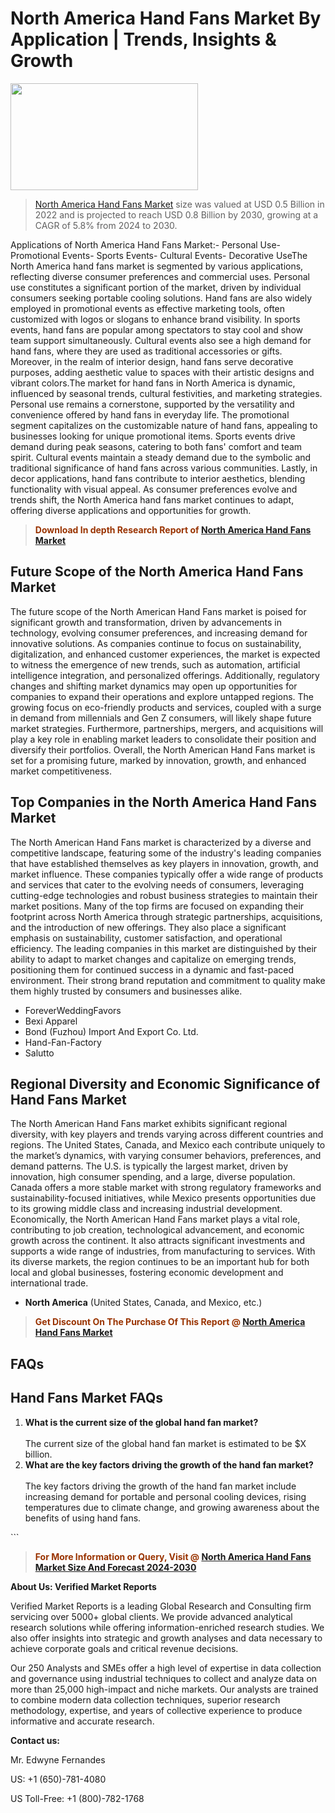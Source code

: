 <p><h1>North America Hand Fans Market By Application | Trends, Insights & Growth</h1><p><img class="aligncenter size-medium wp-image-105565" src="https://ffe5etoiles.com/wp-content/uploads/2025/01/MST7-300x171.png" alt="" width="300" height="171" /></p><blockquote><p><a href="https://www.verifiedmarketreports.com/download-sample/?rid=89674&utm_source=Github-NA&utm_medium=366" target="_blank">North America Hand Fans Market</a>  size was valued at USD 0.5 Billion in 2022 and is projected to reach USD 0.8 Billion by 2030, growing at a CAGR of 5.8% from 2024 to 2030.</p></blockquote>Applications of North America Hand Fans Market:- Personal Use- Promotional Events- Sports Events- Cultural Events- Decorative UseThe North America hand fans market is segmented by various applications, reflecting diverse consumer preferences and commercial uses. Personal use constitutes a significant portion of the market, driven by individual consumers seeking portable cooling solutions. Hand fans are also widely employed in promotional events as effective marketing tools, often customized with logos or slogans to enhance brand visibility. In sports events, hand fans are popular among spectators to stay cool and show team support simultaneously. Cultural events also see a high demand for hand fans, where they are used as traditional accessories or gifts. Moreover, in the realm of interior design, hand fans serve decorative purposes, adding aesthetic value to spaces with their artistic designs and vibrant colors.The market for hand fans in North America is dynamic, influenced by seasonal trends, cultural festivities, and marketing strategies. Personal use remains a cornerstone, supported by the versatility and convenience offered by hand fans in everyday life. The promotional segment capitalizes on the customizable nature of hand fans, appealing to businesses looking for unique promotional items. Sports events drive demand during peak seasons, catering to both fans' comfort and team spirit. Cultural events maintain a steady demand due to the symbolic and traditional significance of hand fans across various communities. Lastly, in decor applications, hand fans contribute to interior aesthetics, blending functionality with visual appeal. As consumer preferences evolve and trends shift, the North America hand fans market continues to adapt, offering diverse applications and opportunities for growth.</p><blockquote><p><span style="color: #993300;"><strong>Download In depth Research Report of <a href="https://www.verifiedmarketreports.com/download-sample/?rid=89674&utm_source=Github-NA&utm_medium=366">North America Hand Fans Market</a></strong></span></p></blockquote><h2>Future Scope of the North America Hand Fans Market</h2><p>The future scope of the North American Hand Fans market is poised for significant growth and transformation, driven by advancements in technology, evolving consumer preferences, and increasing demand for innovative solutions. As companies continue to focus on sustainability, digitalization, and enhanced customer experiences, the market is expected to witness the emergence of new trends, such as automation, artificial intelligence integration, and personalized offerings. Additionally, regulatory changes and shifting market dynamics may open up opportunities for companies to expand their operations and explore untapped regions. The growing focus on eco-friendly products and services, coupled with a surge in demand from millennials and Gen Z consumers, will likely shape future market strategies. Furthermore, partnerships, mergers, and acquisitions will play a key role in enabling market leaders to consolidate their position and diversify their portfolios. Overall, the North American Hand Fans market is set for a promising future, marked by innovation, growth, and enhanced market competitiveness.</p><h2>Top Companies in the North America Hand Fans Market</h2><p>The North American Hand Fans market is characterized by a diverse and competitive landscape, featuring some of the industry's leading companies that have established themselves as key players in innovation, growth, and market influence. These companies typically offer a wide range of products and services that cater to the evolving needs of consumers, leveraging cutting-edge technologies and robust business strategies to maintain their market positions. Many of the top firms are focused on expanding their footprint across North America through strategic partnerships, acquisitions, and the introduction of new offerings. They also place a significant emphasis on sustainability, customer satisfaction, and operational efficiency. The leading companies in this market are distinguished by their ability to adapt to market changes and capitalize on emerging trends, positioning them for continued success in a dynamic and fast-paced environment. Their strong brand reputation and commitment to quality make them highly trusted by consumers and businesses alike.</p><p><ul><li>ForeverWeddingFavors </li><li> Bexi Apparel </li><li> Bond (Fuzhou) Import And Export Co. Ltd. </li><li> Hand-Fan-Factory </li><li> Salutto</li></ul></p><h2>Regional Diversity and Economic Significance of Hand Fans Market</h2><p>The North American Hand Fans market exhibits significant regional diversity, with key players and trends varying across different countries and regions. The United States, Canada, and Mexico each contribute uniquely to the market’s dynamics, with varying consumer behaviors, preferences, and demand patterns. The U.S. is typically the largest market, driven by innovation, high consumer spending, and a large, diverse population. Canada offers a more stable market with strong regulatory frameworks and sustainability-focused initiatives, while Mexico presents opportunities due to its growing middle class and increasing industrial development. Economically, the North American Hand Fans market plays a vital role, contributing to job creation, technological advancement, and economic growth across the continent. It also attracts significant investments and supports a wide range of industries, from manufacturing to services. With its diverse markets, the region continues to be an important hub for both local and global businesses, fostering economic development and international trade.</p><ul>    <li><strong>North America</strong> (United States, Canada, and Mexico, etc.)</li></ul><blockquote><p><span style="color: #993300;"><strong>Get Discount On The Purchase Of This Report @ <a href="https://www.verifiedmarketreports.com/ask-for-discount/?rid=89674&utm_source=Github-NA&utm_medium=366">North America Hand Fans Market</a></strong></span></p></blockquote><h2>FAQs</h2><p>  <h2>Hand Fans Market FAQs</h1>  <ol>    <li><strong>What is the current size of the global hand fan market?</div><div></strong><br>The current size of the global hand fan market is estimated to be $X billion.</li>    <li><strong>What are the key factors driving the growth of the hand fan market?</div><div></strong><br>The key factors driving the growth of the hand fan market include increasing demand for portable and personal cooling devices, rising temperatures due to climate change, and growing awareness about the benefits of using hand fans.</li>    <!-- Additional FAQs and answers go here -->  </ol></body></html>```</p><blockquote><p><span style="color: #993300;"><strong>For More Information or Query, Visit @ <a href="https://www.verifiedmarketreports.com/product/global-hand-fans-market-growth-2019-2024/">North America Hand Fans Market Size And Forecast 2024-2030</a></strong></span></p></blockquote><p><strong>About Us: Verified Market Reports</strong></p><p>Verified Market Reports is a leading Global Research and Consulting firm servicing over 5000+ global clients. We provide advanced analytical research solutions while offering information-enriched research studies. We also offer insights into strategic and growth analyses and data necessary to achieve corporate goals and critical revenue decisions.</p><p>Our 250 Analysts and SMEs offer a high level of expertise in data collection and governance using industrial techniques to collect and analyze data on more than 25,000 high-impact and niche markets. Our analysts are trained to combine modern data collection techniques, superior research methodology, expertise, and years of collective experience to produce informative and accurate research.</p><p><strong>Contact us:</strong></p><p>Mr. Edwyne Fernandes</p><p>US: +1 (650)-781-4080</p><p>US Toll-Free: +1 (800)-782-1768</p>
